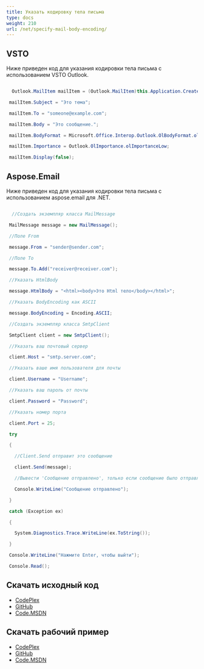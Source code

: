 ```yaml
---
title: Указать кодировку тела письма
type: docs
weight: 210
url: /net/specify-mail-body-encoding/
---
```



## **VSTO**
Ниже приведен код для указания кодировки тела письма с использованием VSTO Outlook.

``` cs

  Outlook.MailItem mailItem = (Outlook.MailItem)this.Application.CreateItem(Outlook.OlItemType.olMailItem);

 mailItem.Subject = "Это тема";

 mailItem.To = "someone@example.com";

 mailItem.Body = "Это сообщение.";

 mailItem.BodyFormat = Microsoft.Office.Interop.Outlook.OlBodyFormat.olFormatRichText;

 mailItem.Importance = Outlook.OlImportance.olImportanceLow;

 mailItem.Display(false);


```
## **Aspose.Email**
Ниже приведен код для указания кодировки тела письма с использованием aspose.email для .NET.

``` cs

  //Создать экземпляр класса MailMessage

 MailMessage message = new MailMessage();

 //Поле From

 message.From = "sender@sender.com";

 //Поле To

 message.To.Add("receiver@receiver.com");

 //Указать HtmlBody

 message.HtmlBody = "<html><body>Это Html тело</body></html>";

 //Указать BodyEncoding как ASCII

 message.BodyEncoding = Encoding.ASCII;

 //Создать экземпляр класса SmtpClient

 SmtpClient client = new SmtpClient();

 //Указать ваш почтовый сервер

 client.Host = "smtp.server.com";

 //Указать ваше имя пользователя для почты

 client.Username = "Username";

 //Указать ваш пароль от почты

 client.Password = "Password";

 //Указать номер порта

 client.Port = 25;

 try

 {

   //Client.Send отправит это сообщение

   client.Send(message);

   //Вывести 'Сообщение отправлено', только если сообщение было отправлено успешно

   Console.WriteLine("Сообщение отправлено");

 }

 catch (Exception ex)

 {

   System.Diagnostics.Trace.WriteLine(ex.ToString());

 }

 Console.WriteLine("Нажмите Enter, чтобы выйти");

 Console.Read();


```
## **Скачать исходный код**
- [CodePlex](https://asposeemailvsto.codeplex.com/SourceControl/latest#Code)
- [GitHub](https://github.com/aspose-email/Aspose.Email-for-.NET/tree/master/Plugins/Aspose.Email%20Vs%20VSTO%20Outlook/Code%20Comparison%20of%20Common%20Features/Specify%20Mail%20Body%20Encoding)
- [Code.MSDN](https://code.msdn.microsoft.com/Code-Comparison-of-common-4e0f39b8/view/SourceCode#content)
## **Скачать рабочий пример**
- [CodePlex](https://asposeemailvsto.codeplex.com/releases/view/620910)
- [GitHub](https://github.com/aspose-email/Aspose.Email-for-.NET/releases/tag/AsposeEmailVsVSTOv1.2)
- [Code.MSDN](https://code.msdn.microsoft.com/Code-Comparison-of-common-4e0f39b8)